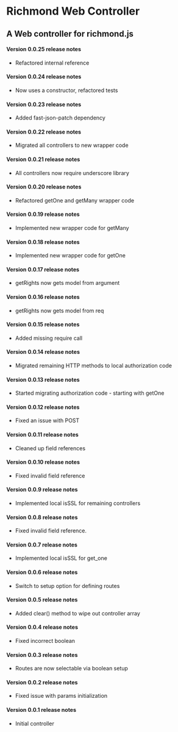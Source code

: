 Richmond Web Controller
========================

A Web controller for richmond.js
-----------------------------------------------

#### Version 0.0.25 release notes

* Refactored internal reference

#### Version 0.0.24 release notes

* Now uses a constructor, refactored tests

#### Version 0.0.23 release notes

* Added fast-json-patch dependency

#### Version 0.0.22 release notes

* Migrated all controllers to new wrapper code

#### Version 0.0.21 release notes

* All controllers now require underscore library

#### Version 0.0.20 release notes

* Refactored getOne and getMany wrapper code

#### Version 0.0.19 release notes

* Implemented new wrapper code for getMany

#### Version 0.0.18 release notes

* Implemented new wrapper code for getOne

#### Version 0.0.17 release notes

* getRights now gets model from argument

#### Version 0.0.16 release notes

* getRights now gets model from req

#### Version 0.0.15 release notes

* Added missing require call

#### Version 0.0.14 release notes

* Migrated remaining HTTP methods to local authorization code

#### Version 0.0.13 release notes

* Started migrating authorization code - starting with getOne

#### Version 0.0.12 release notes

* Fixed an issue with POST

#### Version 0.0.11 release notes

* Cleaned up field references

#### Version 0.0.10 release notes

* Fixed invalid field reference

#### Version 0.0.9 release notes

* Implemented local isSSL for remaining controllers

#### Version 0.0.8 release notes

* Fixed invalid field reference.

#### Version 0.0.7 release notes

* Implemented local isSSL for get_one

#### Version 0.0.6 release notes

* Switch to setup option for defining routes

#### Version 0.0.5 release notes

* Added clear() method to wipe out controller array

#### Version 0.0.4 release notes

* Fixed incorrect boolean

#### Version 0.0.3 release notes

* Routes are now selectable via boolean setup

#### Version 0.0.2 release notes

* Fixed issue with params initialization

#### Version 0.0.1 release notes

* Initial controller
